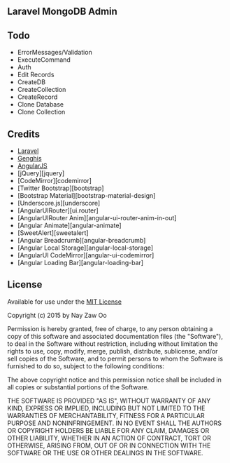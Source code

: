 Laravel MongoDB Admin
---------------------

## Todo

- ErrorMessages/Validation
- ExecuteCommand
- Auth
- Edit Records
- CreateDB
- CreateCollection
- CreateRecord
- Clone Database
- Clone Collection

Credits
-------

 * [Laravel](laravel.com)
 * [Genghis](http://genghisapp.com)
 * [AngularJS](https://angularjs.org)
 * [jQuery][jquery]
 * [CodeMirror][codemirror]
 * [Twitter Bootstrap][bootstrap]
 * [Bootstrap Material][bootstrap-material-design]
 * [Underscore.js][underscore]
 * [AngularUIRouter][ui.router]
 * [AngularUIRouter Anim][angular-ui-router-anim-in-out]
 * [Angular Animate][angular-animate]
 * [SweetAlert][sweetalert]
 * [Angular Breadcrumb][angular-breadcrumb]
 * [Angular Local Storage][angular-local-storage]
 * [AngularUI CodeMirror][angular-ui-codemirror]
 * [Angular Loading Bar][angular-loading-bar]
     
License
-------
Available for use under the [MIT License](http://en.wikipedia.org/wiki/MIT_License)

Copyright (c) 2015 by Nay Zaw Oo

Permission is hereby granted, free of charge, to any person obtaining a copy
of this software and associated documentation files (the "Software"), to deal
in the Software without restriction, including without limitation the rights
to use, copy, modify, merge, publish, distribute, sublicense, and/or sell
copies of the Software, and to permit persons to whom the Software is
furnished to do so, subject to the following conditions:

The above copyright notice and this permission notice shall be included in
all copies or substantial portions of the Software.

THE SOFTWARE IS PROVIDED "AS IS", WITHOUT WARRANTY OF ANY KIND, EXPRESS OR
IMPLIED, INCLUDING BUT NOT LIMITED TO THE WARRANTIES OF MERCHANTABILITY,
FITNESS FOR A PARTICULAR PURPOSE AND NONINFRINGEMENT. IN NO EVENT SHALL THE
AUTHORS OR COPYRIGHT HOLDERS BE LIABLE FOR ANY CLAIM, DAMAGES OR OTHER
LIABILITY, WHETHER IN AN ACTION OF CONTRACT, TORT OR OTHERWISE, ARISING FROM,
OUT OF OR IN CONNECTION WITH THE SOFTWARE OR THE USE OR OTHER DEALINGS IN
THE SOFTWARE.
